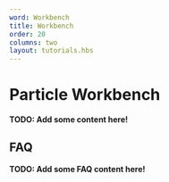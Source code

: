 ```yaml
---
word: Workbench
title: Workbench
order: 20
columns: two
layout: tutorials.hbs
---
```


# Particle Workbench

**TODO: Add some content here!**

## <a name="faq"></a>FAQ

**TODO: Add some FAQ content here!**

